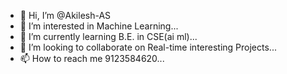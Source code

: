 - 👋 Hi, I’m @Akilesh-AS
- 👀 I’m interested in Machine Learning...
- 🌱 I’m currently learning B.E. in CSE(ai ml)...
- 💞️ I’m looking to collaborate on Real-time interesting Projects...
- 📫 How to reach me 9123584620...

<!---
Akilesh-AS/Akilesh-AS is a ✨ special ✨ repository because its `README.md` (this file) appears on your GitHub profile.
You can click the Preview link to take a look at your changes.
--->
